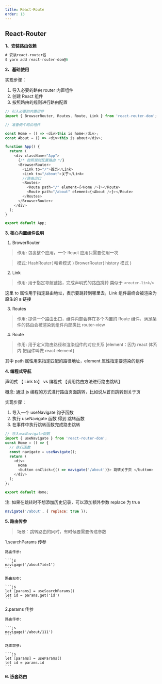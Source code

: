 ```yaml
---
title: React-Route
order: 13
---
```


## React-Router

**1、安装路由依赖**

```js
# 安装react-router包
$ yarn add react-router-dom@6
```

**2、基础使用**

实现步骤：

1. 导入必要的路由 router 内置组件
2. 创建 React 组件
3. 按照路由的规则进行路由配置

```js
// 引入必要的内置组件
import { BrowserRouter, Routes, Route, Link } from 'react-router-dom';

// 准备俩个路由组件

const Home = () => <div>this is home</div>;
const About = () => <div>this is about</div>;

function App() {
  return (
    <div className="App">
      {/* 按照规则配置路由 */}
      <BrowserRouter>
        <Link to="/">首页</Link>
        <Link to="/about">关于</Link>
        //路由出口
        <Routes>
          <Route path="/" element={<Home />}></Route>
          <Route path="/about" element={<About />}></Route>
        </Routes>
      </BrowserRouter>
    </div>
  );
}

export default App;
```

**3. 核心内置组件说明**

1. BrowerRouter

> 作用: 包裹整个应用，一个 React 应用只需要使用一次

> 模式: HashRouter( 哈希模式 ) BrowerRouter( history 模式 )

2. Link

> 作用: 用于指定导航链接，完成声明式的路由跳转 类似于 `<router-link/>`

这里 to 属性用于指定路由地址，表示要跳转到哪里去，Link 组件最终会被渲染为原生的 a 链接

3. Routes

> 作用: 提供一个路由出口，组件内部会存在多个内置的 Route 组件，满足条件的路由会被渲染到组件内部类比 router-view

4. Route

> 作用: 用于定义路由路径和渲染组件的对应关系 [element：因为 react 体系内 把组件叫做 react element]

其中 path 属性用来指定匹配的路径地址，element 属性指定要渲染的组件

**4. 编程式导航**

声明式 【 Link to】 vs 编程式 【调用路由方法进行路由跳转】

概念: 通过 js 编程的方式进行路由页面跳转，比如说从首页跳转到关于页

实现步骤：

1. 导入一个 useNavigate 钩子函数
2. 执行 useNavigate 函数 得到 跳转函数
3. 在事件中执行跳转函数完成路由跳转

```js
// 导入useNavigate函数
import { useNavigate } from 'react-router-dom';
const Home = () => {
  // 执行函数
  const navigate = useNavigate();
  return (
    <div>
      Home
      <button onClick={() => navigate('/about')}> 跳转关于页 </button>
    </div>
  );
};

export default Home;
```

注: 如果在跳转时不想添加历史记录，可以添加额外参数 replace 为 true

```js
navigate('/about', { replace: true });
```

**5. 路由传参**

> 场景：跳转路由的同时，有时候要需要传递参数

1.searchParams 传参

    路由传参:

    ```js
    navigage('/about?id=1')
    ```

    路由取参:

    ```js
    let [params] = useSearchParams()
    let id = params.get('id')
    ```

2.params 传参

    路由传参:

    ```js
    navigage('/about/111')
    ```

    路由取参:

    ```js
    let [params] = useParams()
    let id = params.id
    ```

**6. 嵌套路由**
